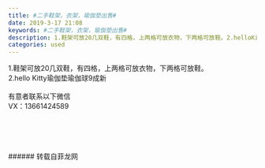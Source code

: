 ```yaml
---
title: #二手鞋架，衣架，瑜伽垫出售#
date: 2019-3-17 21:08
keywords: #二手鞋架，衣架，瑜伽垫出售#
description: 1.鞋架可放20几双鞋，有四格，上两格可放衣物，下两格可放鞋。2.helloKitty瑜伽垫瑜伽球9成新有意者联系以下微信VX：13661424589
categories: used
---
```

<td class="t_f" id="postmessage_3244679">

1.鞋架可放20几双鞋，有四格，上两格可放衣物，下两格可放鞋。<br/>
2.hello Kitty瑜伽垫瑜伽球9成新<br/>
<br/>
有意者联系以下微信<br/>
VX：13661424589<br/>
<img alt="" border="0" class="zoom" data-cf-modified-ea5377767a3ef463f7837a32-="" file="http://www.flw.ph/data/appbyme/upload/image/201903/17/1EyWc8dl7EhH.jpg" id="aimg_hLf65" lazyloadthumb="1" onclick="" onmouseover="" src="http://www.flw.ph/data/appbyme/upload/image/201903/17/1EyWc8dl7EhH.jpg"/><br/>
<br/>
<img alt="" border="0" class="zoom" data-cf-modified-ea5377767a3ef463f7837a32-="" file="http://www.flw.ph/data/appbyme/upload/image/201903/17/oEQEczmbXPuV.jpg" id="aimg_IDkv1" lazyloadthumb="1" onclick="" onmouseover="" src="http://www.flw.ph/data/appbyme/upload/image/201903/17/oEQEczmbXPuV.jpg"/><br/>
<br/>
<img alt="" border="0" class="zoom" data-cf-modified-ea5377767a3ef463f7837a32-="" file="http://www.flw.ph/data/appbyme/upload/image/201903/17/OsQPOPvuQzEx.jpg" id="aimg_OnQrR" lazyloadthumb="1" onclick="" onmouseover="" src="http://www.flw.ph/data/appbyme/upload/image/201903/17/OsQPOPvuQzEx.jpg"/><br/>
<br/>
<img alt="" border="0" class="zoom" data-cf-modified-ea5377767a3ef463f7837a32-="" file="http://www.flw.ph/data/appbyme/upload/image/201903/17/TlheioHPCqw0.jpg" id="aimg_s6pLA" lazyloadthumb="1" onclick="" onmouseover="" src="http://www.flw.ph/data/appbyme/upload/image/201903/17/TlheioHPCqw0.jpg"/><br/>
<br/>
</td>
###### 转载自菲龙网